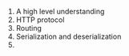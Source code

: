 

1) A high level understanding
2) HTTP protocol
3) Routing
4) Serialization and deserialization
5) 

[^1]: 
